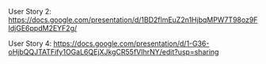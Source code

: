 User Story 2: https://docs.google.com/presentation/d/1BD2flmEuZ2n1HjbqMPW7T98oz9FIdjGE6ppdM2EYF2g/

User Story 4: https://docs.google.com/presentation/d/1-G36-oHjbQQJTATFify1OGaL6QEjXJkgCR55fVIhrNY/edit?usp=sharing
